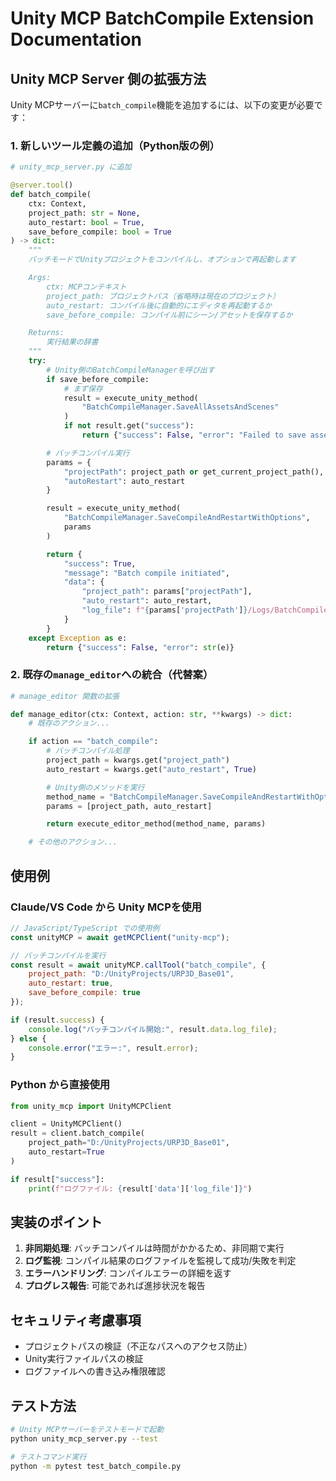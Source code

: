 # Unity MCP BatchCompile Extension Documentation

## Unity MCP Server 側の拡張方法

Unity MCPサーバーに`batch_compile`機能を追加するには、以下の変更が必要です：

### 1. 新しいツール定義の追加（Python版の例）

```python
# unity_mcp_server.py に追加

@server.tool()
def batch_compile(
    ctx: Context,
    project_path: str = None,
    auto_restart: bool = True,
    save_before_compile: bool = True
) -> dict:
    """
    バッチモードでUnityプロジェクトをコンパイルし、オプションで再起動します

    Args:
        ctx: MCPコンテキスト
        project_path: プロジェクトパス（省略時は現在のプロジェクト）
        auto_restart: コンパイル後に自動的にエディタを再起動するか
        save_before_compile: コンパイル前にシーン/アセットを保存するか

    Returns:
        実行結果の辞書
    """
    try:
        # Unity側のBatchCompileManagerを呼び出す
        if save_before_compile:
            # まず保存
            result = execute_unity_method(
                "BatchCompileManager.SaveAllAssetsAndScenes"
            )
            if not result.get("success"):
                return {"success": False, "error": "Failed to save assets"}

        # バッチコンパイル実行
        params = {
            "projectPath": project_path or get_current_project_path(),
            "autoRestart": auto_restart
        }

        result = execute_unity_method(
            "BatchCompileManager.SaveCompileAndRestartWithOptions",
            params
        )

        return {
            "success": True,
            "message": "Batch compile initiated",
            "data": {
                "project_path": params["projectPath"],
                "auto_restart": auto_restart,
                "log_file": f"{params['projectPath']}/Logs/BatchCompile.log"
            }
        }
    except Exception as e:
        return {"success": False, "error": str(e)}
```

### 2. 既存の`manage_editor`への統合（代替案）

```python
# manage_editor 関数の拡張

def manage_editor(ctx: Context, action: str, **kwargs) -> dict:
    # 既存のアクション...

    if action == "batch_compile":
        # バッチコンパイル処理
        project_path = kwargs.get("project_path")
        auto_restart = kwargs.get("auto_restart", True)

        # Unity側のメソッドを実行
        method_name = "BatchCompileManager.SaveCompileAndRestartWithOptions"
        params = [project_path, auto_restart]

        return execute_editor_method(method_name, params)

    # その他のアクション...
```

## 使用例

### Claude/VS Code から Unity MCPを使用

```javascript
// JavaScript/TypeScript での使用例
const unityMCP = await getMCPClient("unity-mcp");

// バッチコンパイルを実行
const result = await unityMCP.callTool("batch_compile", {
    project_path: "D:/UnityProjects/URP3D_Base01",
    auto_restart: true,
    save_before_compile: true
});

if (result.success) {
    console.log("バッチコンパイル開始:", result.data.log_file);
} else {
    console.error("エラー:", result.error);
}
```

### Python から直接使用

```python
from unity_mcp import UnityMCPClient

client = UnityMCPClient()
result = client.batch_compile(
    project_path="D:/UnityProjects/URP3D_Base01",
    auto_restart=True
)

if result["success"]:
    print(f"ログファイル: {result['data']['log_file']}")
```

## 実装のポイント

1. **非同期処理**: バッチコンパイルは時間がかかるため、非同期で実行
2. **ログ監視**: コンパイル結果のログファイルを監視して成功/失敗を判定
3. **エラーハンドリング**: コンパイルエラーの詳細を返す
4. **プログレス報告**: 可能であれば進捗状況を報告

## セキュリティ考慮事項

- プロジェクトパスの検証（不正なパスへのアクセス防止）
- Unity実行ファイルパスの検証
- ログファイルへの書き込み権限確認

## テスト方法

```bash
# Unity MCPサーバーをテストモードで起動
python unity_mcp_server.py --test

# テストコマンド実行
python -m pytest test_batch_compile.py
```